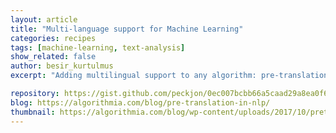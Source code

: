```yaml
---
layout: article
title: "Multi-language support for Machine Learning"
categories: recipes
tags: [machine-learning, text-analysis]
show_related: false
author: besir_kurtulmus
excerpt: "Adding multilingual support to any algorithm: pre-translation in NLP"

repository: https://gist.github.com/peckjon/0ec007bcbb66a5caad29a8ea0f6d8e77
blog: https://algorithmia.com/blog/pre-translation-in-nlp/
thumbnail: https://algorithmia.com/blog/wp-content/uploads/2017/10/pretranslation_splash.png
---
```


